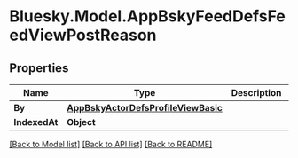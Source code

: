 # Bluesky.Model.AppBskyFeedDefsFeedViewPostReason

## Properties

Name | Type | Description | Notes
------------ | ------------- | ------------- | -------------
**By** | [**AppBskyActorDefsProfileViewBasic**](AppBskyActorDefsProfileViewBasic.md) |  | 
**IndexedAt** | **Object** |  | 

[[Back to Model list]](../README.md#documentation-for-models) [[Back to API list]](../README.md#documentation-for-api-endpoints) [[Back to README]](../README.md)

